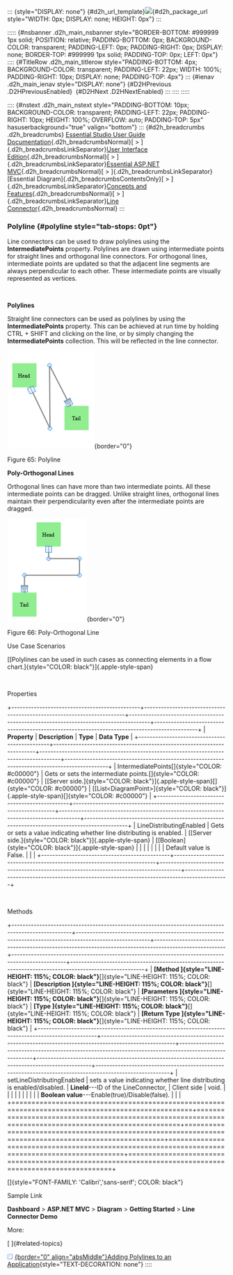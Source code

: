 ::: {style="DISPLAY: none"}
[](ms-xhelp:///?Id=d2h_url_template){#d2h_url_template}![](!package_url!){#d2h_package_url style="WIDTH: 0px; DISPLAY: none; HEIGHT: 0px"}
:::

::::: {#nsbanner .d2h_main_nsbanner style="BORDER-BOTTOM: #999999 1px solid; POSITION: relative; PADDING-BOTTOM: 0px; BACKGROUND-COLOR: transparent; PADDING-LEFT: 0px; PADDING-RIGHT: 0px; DISPLAY: none; BORDER-TOP: #999999 1px solid; PADDING-TOP: 0px; LEFT: 0px"}
:::: {#TitleRow .d2h_main_titlerow style="PADDING-BOTTOM: 4px; BACKGROUND-COLOR: transparent; PADDING-LEFT: 22px; WIDTH: 100%; PADDING-RIGHT: 10px; DISPLAY: none; PADDING-TOP: 4px"}
::: {#ienav .d2h_main_ienav style="DISPLAY: none"}
[](ms-xhelp:///?Id=81b3685c-ce4c-405f-b87f-bf4829a1fda8){#D2HPrevious .D2HPreviousEnabled}  [](ms-xhelp:///?Id=2efad9c4-86c6-4575-95fc-27a4efd5ed1f){#D2HNext .D2HNextEnabled}
:::
::::
:::::

:::: {#nstext .d2h_main_nstext style="PADDING-BOTTOM: 10px; BACKGROUND-COLOR: transparent; PADDING-LEFT: 22px; PADDING-RIGHT: 10px; HEIGHT: 100%; OVERFLOW: auto; PADDING-TOP: 5px" hasuserbackground="true" valign="bottom"}
::: {#d2h_breadcrumbs .d2h_breadcrumbs}
[Essential Studio User Guide Documentation](ms-xhelp:///?Id=12457748-09e3-4d74-a240-8e049cedf030){.d2h_breadcrumbsNormal}[ \> ]{.d2h_breadcrumbsLinkSeparator}[User Interface Edition](ms-xhelp:///?Id=c29296b7-531c-413b-a0ec-488ca1f7f669){.d2h_breadcrumbsNormal}[ \> ]{.d2h_breadcrumbsLinkSeparator}[Essential ASP.NET MVC](ms-xhelp:///?Id=4b14e7d1-65c4-4f67-b1aa-2c37709905a5){.d2h_breadcrumbsNormal}[ \> ]{.d2h_breadcrumbsLinkSeparator}[Essential Diagram]{.d2h_breadcrumbsContentsOnly}[ \> ]{.d2h_breadcrumbsLinkSeparator}[Concepts and Features](ms-xhelp:///?Id=04839cdf-94fc-4d24-9f6b-119fdbd7bbfb){.d2h_breadcrumbsNormal}[ \> ]{.d2h_breadcrumbsLinkSeparator}[Line Connector](ms-xhelp:///?Id=c7ae1b55-3b10-4b74-889d-cf088e9eca27){.d2h_breadcrumbsNormal}
:::

### Polyline {#polyline style="tab-stops: 0pt"}

Line connectors can be used to draw polylines using the **IntermediatePoints** property. Polylines are drawn using intermediate points for straight lines and orthogonal line connectors. For orthogonal lines, intermediate points are updated so that the adjacent line segments are always perpendicular to each other. These intermediate points are visually represented as vertices.

 

**Polylines**

Straight line connectors can be used as polylines by using the **IntermediatePoints** property. This can be achieved at run time by holding CTRL + SHIFT and clicking on the line, or by simply changing the **IntermediatePoints** collection. This will be reflected in the line connector.

![Description: C:\\Users\\prakashs\\Desktop\\poly2.png](ImagesExt/image70_70.png){border="0"}

Figure 65: Polyline

**Poly-Orthogonal Lines**

Orthogonal lines can have more than two intermediate points. All these intermediate points can be dragged. Unlike straight lines, orthogonal lines maintain their perpendicularity even after the intermediate points are dragged.

![Description: C:\\Users\\prakashs\\Desktop\\poly1.png](ImagesExt/image70_71.png){border="0"}

Figure 66: Poly-Orthogonal Line

Use Case Scenarios

[[Polylines can be used in such cases as connecting elements in a flow chart.]{style="COLOR: black"}]{.apple-style-span}

 

Properties

+----------------------------------------------+-----------------------------------------------------------------------+-------------------------------------------------------------------------------------+---------------------------------------------------------------------------------------------+
| **Property**                                 | **Description**                                                       | **Type**                                                                            | **Data Type**                                                                               |
+----------------------------------------------+-----------------------------------------------------------------------+-------------------------------------------------------------------------------------+---------------------------------------------------------------------------------------------+
| IntermediatePoints[]{style="COLOR: #c00000"} | Gets or sets the intermediate points.[]{style="COLOR: #c00000"}       | [[Server side.]{style="COLOR: black"}]{.apple-style-span}[]{style="COLOR: #c00000"} | [[List\<DiagramPoint\>]{style="COLOR: black"}]{.apple-style-span}[]{style="COLOR: #c00000"} |
+----------------------------------------------+-----------------------------------------------------------------------+-------------------------------------------------------------------------------------+---------------------------------------------------------------------------------------------+
| LineDistributingEnabled                      | Gets or sets a value indicating whether line distributing is enabled. | [[Server side.]{style="COLOR: black"}]{.apple-style-span}                           | [[Boolean]{style="COLOR: black"}]{.apple-style-span}                                        |
|                                              |                                                                       |                                                                                     |                                                                                             |
|                                              | Default value is False.                                               |                                                                                     |                                                                                             |
+----------------------------------------------+-----------------------------------------------------------------------+-------------------------------------------------------------------------------------+---------------------------------------------------------------------------------------------+

 

Methods

+---------------------------------------------------------------------------------------------------+--------------------------------------------------------------------------------------------------------+-------------------------------------------------------------------------------------------------------+-------------------------------------------------------------------------------------------------+--------------------------------------------------------------------------------------------------------+
| **[Method ]{style="LINE-HEIGHT: 115%; COLOR: black"}**[]{style="LINE-HEIGHT: 115%; COLOR: black"} | **[Description ]{style="LINE-HEIGHT: 115%; COLOR: black"}**[]{style="LINE-HEIGHT: 115%; COLOR: black"} | **[Parameters ]{style="LINE-HEIGHT: 115%; COLOR: black"}**[]{style="LINE-HEIGHT: 115%; COLOR: black"} | **[Type ]{style="LINE-HEIGHT: 115%; COLOR: black"}**[]{style="LINE-HEIGHT: 115%; COLOR: black"} | **[Return Type ]{style="LINE-HEIGHT: 115%; COLOR: black"}**[]{style="LINE-HEIGHT: 115%; COLOR: black"} |
+---------------------------------------------------------------------------------------------------+--------------------------------------------------------------------------------------------------------+-------------------------------------------------------------------------------------------------------+-------------------------------------------------------------------------------------------------+--------------------------------------------------------------------------------------------------------+
| setLineDistributingEnabled                                                                        | sets a value indicating whether line distributing is enabled/disabled.                                 | **LineId**---ID of the LineConnector,                                                                 | Client side                                                                                     | void.                                                                                                  |
|                                                                                                   |                                                                                                        |                                                                                                       |                                                                                                 |                                                                                                        |
|                                                                                                   |                                                                                                        | **Boolean value**---Enable(true)/Disable(false).                                                      |                                                                                                 |                                                                                                        |
+===================================================================================================+========================================================================================================+=======================================================================================================+=================================================================================================+========================================================================================================+

[]{style="FONT-FAMILY: 'Calibri','sans-serif'; COLOR: black"} 

Sample Link

**Dashboard** \> **ASP.NET MVC** \> **Diagram** \> **Getting Started** \> **Line Connector Demo**

More:

[ ]{#related-topics}

[![](button.gif){border="0" align="absMiddle"}Adding Polylines to an Application](ms-xhelp:///?Id=5311c32e-9224-4fb1-9452-447da8346987){style="TEXT-DECORATION: none"}
::::
